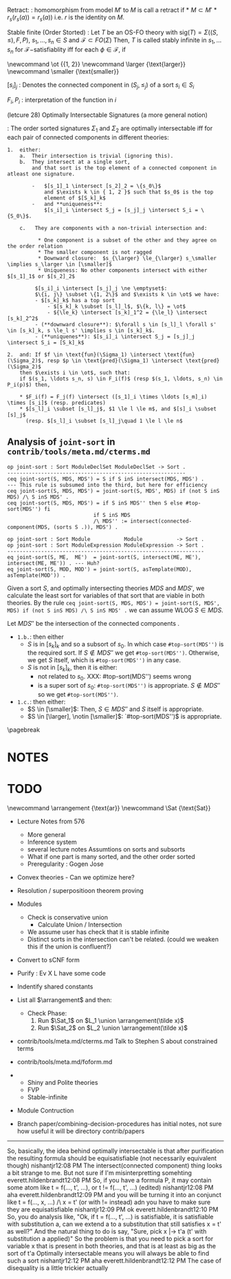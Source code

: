 Retract:
:   homomorphism from model $M'$ to $M$ is call a retract if
    * $M \subset M'$
    * $r_s(r_s(a)) = r_s(a))$ i.e. $r$ is the identity on $M$.

Stable finite (Order Storted)
:   Let $T$ be an OS-FO theory with $\text{sig}(T) = \Sigma((S, \le) , F, P)$, $s_1, \ldots, s_n \in S$ and $\mathcal F \subset FO(\Sigma)$
    Then, $T$ is called stably infinite in $s_1, \ldots s_n$ for $\mathcal F-$satisfiablity iff for each $\phi \in \mathcal F$, if 
 
\newcommand \ot {\{1, 2\}}
\newcommand \larger  {\text{larger}}
\newcommand \smaller {\text{smaller}}

${[s_i]}_j$
: Denotes the connected component in $(S_j, \le_j)$ of a sort $s_i \in S_i$

$F_i, P_i$ 
: interpretation of the function in $i$

(letcure 28) Optimally Intersectable Signatures (a more general notion)

:   The order sorted signatures $\Sigma_1$ and $\Sigma_2$ are optimally
    intersectable iff for each pair of connected components in different theories:

    1.  either:
        a.  Their intersection is trivial (ignoring this).
        b.  They intersect at a single sort,
            and that sort is the top element of a connected component in atleast one signature.

            -   $[s_1]_1 \intersect [s_2]_2 = \{s_0\}$
                and $\exists k \in { 1, 2 }$ such that $s_0$ is the top
                element of $[S_k]_k$
            -   and **uniqueness**:
                $[s_i]_i \intersect S_j = [s_j]_j \intersect S_i = \{S_0\}$.

        c.   They are components with a non-trivial intersection and:

              * One component is a subset of the other and they agree on the order relation
              * The smaller component is not ragged
              * Downward closure:  $s_{\larger} \le_{\larger} s_\smaller  \implies s_\larger \in [\smaller]$
              * Uniqueness: No other components intersect with either $[s_1]_1$ or $[s_2]_2$

             $[s_i]_i \intersect [s_j]_j \ne \emptyset$:
             $\{i, j\} \subset \{1, 2\}$ and $\exists k \in \ot$ we have:
             - $[s_k]_k$ has a top sort 
                 - $[s_k]_k \subset [s_l]_l$, $\{k, l\} = \ot$
                 - ${\le_k} \intersect [s_k]_1^2 = {\le_l} \intersect [s_k]_2^2$
             - (**downward closure**): $\forall s \in [s_l]_l \forall s' \in [s_k]_k, s \le_l s' \implies s \in [s_k]_k$.
             - (**uniquenes**): $[s_i]_i \intersect S_j = [s_j]_j \intersect S_i = [S_k]_k$

    2.  and: If $f \in \text{fun}(\Sigma_1) \intersect \text{fun}(\Sigma_2)$, resp $p \in \text{pred}(\Sigma_1) \intersect \text{pred}(\Sigma_2)$
        then $\exists i \in \ot$, such that:
        if $(s_1, \ldots s_n, s) \in F_i(f)$ (resp $(s_1, \ldots, s_n) \in P_i(p)$) then,

        * $F_i(f) = F_j(f) \intersect ([s_1]_i \times \ldots [s_m]_i) \times [s_i]$ (resp. predicates)
        * $[s_l]_i \subset [s_l]_j$, $1 \le l \le m$, and $[s]_i \subset [s]_j$
          (resp. $[s_l]_i \subset [s_l]_j\quad 1 \le l \le n$

## Analysis of `joint-sort` in `contrib/tools/meta.md/cterms.md`

```
op joint-sort : Sort ModuleDeclSet ModuleDeclSet -> Sort .                  
----------------------------------------------------------                  
ceq joint-sort(S, MDS, MDS') = S if S inS intersect(MDS, MDS') .        --- This rule is subsumed into the third, but here for efficiency
ceq joint-sort(S, MDS, MDS') = joint-sort(S, MDS', MDS) if (not S inS MDS) /\ S inS MDS' .
ceq joint-sort(S, MDS, MDS') = if S inS MDS'' then S else #top-sort(MDS'') fi
                            if S inS MDS                                    
                            /\ MDS'' := intersect(connected-component(MDS, (sorts S .)), MDS') .

op joint-sort : Sort Module           Module           -> Sort .            
op joint-sort : Sort ModuleExpression ModuleExpression -> Sort .            
----------------------------------------------------------------            
eq joint-sort(S, ME,  ME')  = joint-sort(S, intersect(ME, ME'), intersect(ME, ME')) . --- Huh?
eq joint-sort(S, MOD, MOD') = joint-sort(S, asTemplate(MOD), asTemplate(MOD')) .
```

Given a sort $S$, and optimally intersecting theories $MDS$ and $MDS'$,
we calculate the least sort for variables of that sort that are viable
in both theories. By the rule
`ceq joint-sort(S, MDS, MDS') = joint-sort(S, MDS', MDS) if (not S inS MDS) /\ S inS MDS' .`
we can assume WLOG $S \in MDS$.

Let $MDS''$ be the intersection of the connected components .

* `1.b.`: then either
    *   $S$ is in $[s_k]_k$ and so a subsort of $s_0$. In which case `#top-sort(MDS'')` is the required sort.
        If $S \notin MDS''$ we get `#top-sort(MDS'')`.
        Otherwise, we get $S$ itself, which is `#top-sort(MDS'')` in any case.
    *   $S$ is not in $[s_k]_k$, then it is either:
        *    not related to $s_0$. XXX: #top-sort(MDS'') seems wrong
        *    is a super sort of $s_0$: `#top-sort(MDS'')` is appropriate.
             $S \notin MDS''$ so we get `#top-sort(MDS'')`.
* `1.c.`: then either:
    *   $S \in [\smaller]$: Then, $S \in MDS''$ and $S$ itself is appropriate.
    *   $S \in [\larger], \notin [\smaller]$: `#top-sort(MDS'')$ is appropriate.

\pagebreak

NOTES
=====

TODO
====

\newcommand \arrangement    {\text{ar}}
\newcommand \Sat            {\text{Sat}}

- Lecture Notes from 576
    - More general
    - Inference system
    - several lecture notes
  Assumtions on sorts and subsorts
    - What if one part is many sorted, and the other order sorted
    - Preregularity : Gogen Jose 
- Convex theories - Can we optimize here?
- Resolution / superpositioon theorem proving

-   Modules
    - Check is conservative union
        - Calculate Union / Intersection
    - We assume user has check that it is stable infinite
    - Distinct sorts in the intersection can't be related.
      (could we weaken this if the union is confluent?)
-   Convert to sCNF form
-   Purify      : Ev X L have some code
-   Indentify shared constants
-   List all $\arrangement$ and then:
    -   Check Phase:
        1.  Run $\Sat_1$ on $L_1 \union \arrangement(\tilde x)$
        2.  Run $\Sat_2$ on $L_2 \union \arrangement(\tilde x)$

-   contrib/tools/meta.md/cterms.md Talk to Stephen S about constrained
    terms
-   contrib/tools/meta.md/foform.md
-   -   Shiny and Polite theories
    -   FVP
    -   Stable-infinite

-   Module Contruction
-   Branch paper/combining-decision-procedures has initial notes, not
    sure how useful it will be directory contrib/papers
    
---

So, basically, the idea behind optimally intersectable is that after purification the resulting formula should be equisatisfiable (not necessarily equivalent though)
nishantjr12:08 PM
The intersect(connected component) thing looks a bit strange to me. But not sure if I'm misinterpretting somehting
everett.hildenbrandt12:08 PM
So, if you have a formula P, it may contain some atom like t = f(..., t', ...), or t != f(..., t', ...) (edited)
nishantjr12:08 PM
aha
everett.hildenbrandt12:09 PM
and you will be turning it into an conjunct like t = f(..., x, ...) /\ x = t'
(or with != instead)
adn you have to make sure they are equisatisfiable
nishantjr12:09 PM
ok
everett.hildenbrandt12:10 PM
So, you do analysis like, "Ok, if t = f(..., t', ...) is satisfiable, it is satisfiable with substitution a, can we extend a to a substitution that still satisfies x = t' as well?"
And the natural thing to do is say, "Sure, pick x |-> t'a (t' with substitution a applied)"
So the problem is that you need to pick a sort for variable x that is present in both theories, and that is at least as big as the sort of t'a
Optimally intersectable means you will always be able to find such a sort
nishantjr12:12 PM
aha
everett.hildenbrandt12:12 PM
The case of disequality is a little trickier actually
